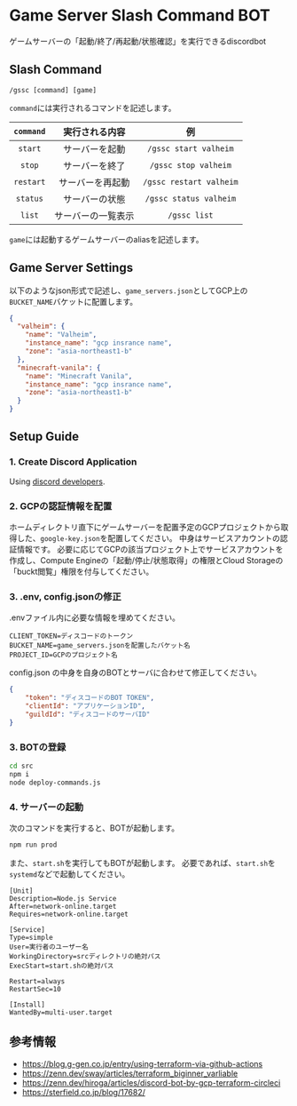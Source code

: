 # Game Server Slash Command BOT

ゲームサーバーの「起動/終了/再起動/状態確認」を実行できるdiscordbot  

## Slash Command

`/gssc [command] [game]`

`command`には実行されるコマンドを記述します。

| `command` | 実行される内容     | 例                      |
| :-:       | :-:                | :-:                     |
| `start`   | サーバーを起動     | `/gssc start valheim`   |
| `stop`    | サーバーを終了     | `/gssc stop valheim`    |
| `restart` | サーバーを再起動   | `/gssc restart valheim` |
| `status`  | サーバーの状態     | `/gssc status valheim`  |
| `list`    | サーバーの一覧表示 | `/gssc list`            |

`game`には起動するゲームサーバーのaliasを記述します。

## Game Server Settings

以下のようなjson形式で記述し、`game_servers.json`としてGCP上の`BUCKET_NAME`バケットに配置します。

```json:game_servers.json
{
  "valheim": {
    "name": "Valheim",
    "instance_name": "gcp insrance name",
    "zone": "asia-northeast1-b"
  },
  "minecraft-vanila": {
    "name": "Minecraft Vanila",
    "instance_name": "gcp insrance name",
    "zone": "asia-northeast1-b"
  }
}
```

## Setup Guide

### 1. Create Discord Application

Using [discord developers](https://discord.com/developers/applications).

### 2. GCPの認証情報を配置

ホームディレクトリ直下にゲームサーバーを配置予定のGCPプロジェクトから取得した、`google-key.json`を配置してください。
中身はサービスアカウントの認証情報です。
必要に応じてGCPの該当プロジェクト上でサービスアカウントを作成し、Compute Engineの「起動/停止/状態取得」の権限とCloud Storageの「buckt閲覧」権限を付与してください。

### 3. .env, config.jsonの修正

.envファイル内に必要な情報を埋めてください。
```.env
CLIENT_TOKEN=ディスコードのトークン
BUCKET_NAME=game_servers.jsonを配置したバケット名
PROJECT_ID=GCPのプロジェクト名
```

config.json の中身を自身のBOTとサーバに合わせて修正してください。
```json
{
	"token": "ディスコードのBOT TOKEN",
	"clientId": "アプリケーションID",
	"guildId": "ディスコードのサーバID"
}
```

### 3. BOTの登録

```bash
cd src
npm i
node deploy-commands.js
```

### 4. サーバーの起動

次のコマンドを実行すると、BOTが起動します。
```bash
npm run prod
```
また、`start.sh`を実行してもBOTが起動します。
必要であれば、`start.sh`を`systemd`などで起動してください。
```service
[Unit]
Description=Node.js Service
After=network-online.target
Requires=network-online.target

[Service]
Type=simple
User=実行者のユーザー名
WorkingDirectory=srcディレクトリの絶対パス
ExecStart=start.shの絶対パス

Restart=always
RestartSec=10

[Install]
WantedBy=multi-user.target
```

## 参考情報

- https://blog.g-gen.co.jp/entry/using-terraform-via-github-actions
- https://zenn.dev/sway/articles/terraform_biginner_varliable
- https://zenn.dev/hiroga/articles/discord-bot-by-gcp-terraform-circleci
- https://sterfield.co.jp/blog/17682/
